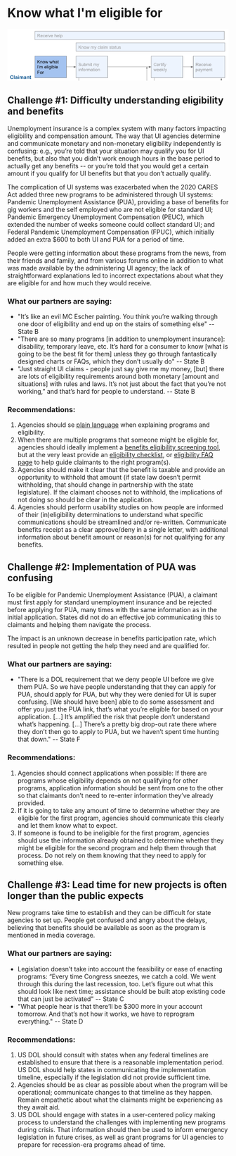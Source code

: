 # Know what I'm eligible for

![](../../.gitbook/assets/screen-shot-2021-02-28-at-1.57.17-pm.png)

## Challenge \#1: Difficulty understanding eligibility and benefits

Unemployment insurance is a complex system with many factors impacting eligibility and compensation amount. The way that UI agencies determine and communicate monetary and non-monetary eligibility independently is confusing: e.g., you’re told that your situation may qualify you for UI benefits, but also that you didn’t work enough hours in the base period to actually get any benefits -- or you’re told that you would get a certain amount if you qualify for UI benefits but that you don’t actually qualify. 

The complication of UI systems was exacerbated when the 2020 CARES Act added three new programs to be administered through UI systems: Pandemic Unemployment Assistance \(PUA\), providing a base of benefits for gig workers and the self employed who are not eligible for standard UI; Pandemic Emergency Unemployment Compensation \(PEUC\), which extended the number of weeks someone could collect standard UI; and Federal Pandemic Unemployment Compensation \(FPUC\), which initially added an extra $600 to both UI and PUA for a period of time. 

People were getting information about these programs from the news, from their friends and family, and from various forums online in addition to what was made available by the administering UI agency; the lack of straightforward explanations led to incorrect expectations about what they are eligible for and how much they would receive.

### What our partners are saying: 

* "It’s like an evil MC Escher painting. You think you’re walking through one door of eligibility and end up on the stairs of something else" --State B 
* "There are so many programs \[in addition to unemployment insurance\]: disability, temporary leave, etc. It’s hard for a consumer to know \[what is going to be the best fit for them\] unless they go through fantastically designed charts or FAQs, which they don’t usually do" -- State B 
* "Just straight UI claims - people just say give me my money, \[but\] there are lots of eligibility requirements around both monetary \[amount and situations\] with rules and laws. It’s not just about the fact that you’re not working,” and that’s hard for people to understand. -- State B 

### Recommendations: 

1. Agencies should se [plain language](https://www.plainlanguage.gov/) when explaining programs and eligibility. 
2. When there are multiple programs that someone might be eligible for, agencies should ideally implement a [benefits eligibility screening tool](https://getstarted.nj.gov/labor/), but at the very least provide an [eligibility checklist](https://esdorchardstorage.blob.core.windows.net/esdwa/Default/ESDWAGOV/Unemployment/UIEligibilityChecker.pdf), or [eligibility FAQ page](https://labor.alaska.gov/unemployment/COVID-19.htm) to help guide claimants to the right program\(s\). 
3. Agencies should make it clear that the benefit is taxable and provide an opportunity to withhold that amount \(if state law doesn’t permit withholding, that should change in partnership with the state legislature\). If the claimant chooses not to withhold, the implications of not doing so should be clear in the application.
4. Agencies should perform usability studies on how people are informed of their \(in\)eligibility determinations to understand what specific communications should be streamlined and/or re-written. Communicate benefits receipt as a clear approve/deny in a single letter, with additional information about benefit amount or reason\(s\) for not qualifying for any benefits.

## Challenge \#2: Implementation of PUA was confusing

To be eligible for Pandemic Unemployment Assistance \(PUA\), a claimant must first apply for standard unemployment insurance and be rejected before applying for PUA, many times with the same information as in the initial application. States did not do an effective job communicating this to claimants and helping them navigate the process. 

The impact is an unknown decrease in benefits participation rate, which resulted in people not getting the help they need and are qualified for.

### What our partners are saying:

* "There is a DOL requirement that we deny people UI before we give them PUA. So we have people understanding that they can apply for PUA, should apply for PUA, but why they were denied for UI is super confusing. \[We should have been\] able to do some assessment and offer you just the PUA link, that’s what you’re eligible for based on your application. \[...\]  It’s amplified the risk that people don’t understand what’s happening. \[...\] There’s a pretty big drop-out rate there where they don’t then go to apply to PUA, but we haven’t spent time hunting that down." -- State F 

### Recommendations: 

1. Agencies should connect applications when possible: If there are programs whose eligibility depends on not qualifying for other programs, application information should be sent from one to the other so that claimants don’t need to re-enter information they’ve already provided.
2. If it is going to take any amount of time to determine whether they are eligible for the first program, agencies should communicate this clearly and let them know what to expect. 
3. If someone is found to be ineligible for the first program, agencies should use the information already obtained to determine whether they might be eligible for the second program and help them through that process. Do not rely on them knowing that they need to apply for something else.

## Challenge \#3: Lead time for new projects is often longer than the public expects

New programs take time to establish and they can be difficult for state agencies to set up. People get confused and angry about the delays, believing that benefits should be available as soon as the program is mentioned in media coverage.

### What our partners are saying:

* Legislation doesn’t take into account the feasibility or ease of enacting programs: “Every time Congress sneezes, we catch a cold. We went through this during the last recession, too. Let’s figure out what this should look like next time; assistance should be built atop existing code that can just be activated" -- State C
* "What people hear is that there’ll be $300 more in your account tomorrow. And that’s not how it works, we have to reprogram everything." -- State D

### Recommendations: 

1. US DOL should consult with states when any federal timelines are established to ensure that there is a reasonable implementation period. US DOL should help states in communicating the implementation timeline, especially if the legislation did not provide sufficient time.
2. Agencies should be as clear as possible about when the program will be operational; communicate changes to that timeline as they happen. Remain empathetic about what the claimants might be experiencing as they await aid.
3. US DOL should engage with states in a user-centered policy making process to understand the challenges with implementing new programs during crisis. That information should then be used to inform emergency legislation in future crises, as well as grant programs for UI agencies to prepare for recession-era programs ahead of time.


